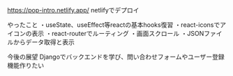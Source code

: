 https://pop-intro.netlify.app/
netlifyでデプロイ

やったこと
・useState、useEffect等reactの基本hooks復習
・react-iconsでアイコンの表示
・react-routerでルーティング
・画面スクロール
・JSONファイルからデータ取得と表示

今後の展望
Djangoでバックエンドを学び、問い合わせフォームやユーザー登録機能作りたい
